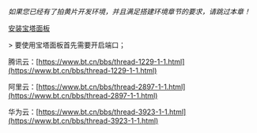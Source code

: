 *如果您已经有了拍黄片开发环境，并且满足搭建环境章节的要求，请跳过本章！*

[安装宝塔面板](http://docs.bt.cn/443922)

\> 要使用宝塔面板首先需要开启端口；  

腾讯云：[https://www.bt.cn/bbs/thread-1229-1-1.html](https://www.bt.cn/bbs/thread-1229-1-1.html)  

阿里云：[https://www.bt.cn/bbs/thread-2897-1-1.html](https://www.bt.cn/bbs/thread-2897-1-1.html)  

华为云：[https://www.bt.cn/bbs/thread-3923-1-1.html](https://www.bt.cn/bbs/thread-3923-1-1.html)  